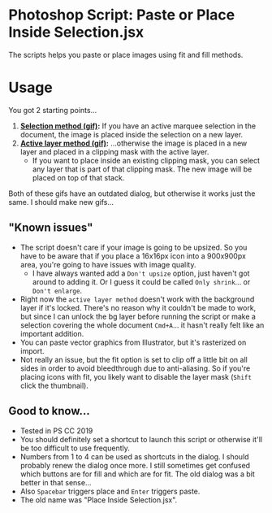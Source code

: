 # Photoshop Script: Paste or Place Inside Selection.jsx

The scripts helps you paste or place images using fit and fill methods.

# Usage

You got 2 starting points...

1. **[Selection method (gif)](readme-images/selection-method.gif):** If you have an active marquee selection in the document, the image is placed inside the selection on a new layer.
2. **[Active layer method (gif)](readme-images/active-layer-method.gif):** ...otherwise the image is placed in a new layer and placed in a clipping mask with the active layer.
    - If you want to place inside an existing clipping mask, you can select any layer that is part of that clipping mask. The new image will be placed on top of that stack.

Both of these gifs have an outdated dialog, but otherwise it works just the same. I should make new gifs...

## "Known issues"

- The script doesn't care if your image is going to be upsized. So you have to be aware that if you place a 16x16px icon into a 900x900px area, you're going to have issues with image quality.
    - I have always wanted add a `Don't upsize` option, just haven't got around to adding it. Or I guess it could be called `Only shrink`... or `Don't enlarge`.
- Right now the `active layer method` doesn't work with the background layer if it's locked. There's no reason why it couldn't  be made to work, but since I can unlock the bg layer before running the script or make a selection covering the whole document `Cmd+A`... it hasn't really felt like an important addition.
- You can paste vector graphics from Illustrator, but it's rasterized on import.
- Not really an issue, but the fit option is set to clip off a little bit on all sides in order to avoid bleedthrough due to anti-aliasing. So if you're placing icons with fit, you likely want to disable the layer mask (`Shift` click the thumbnail).

## Good to know...
- Tested in PS CC 2019
- You should definitely set a shortcut to launch this script or otherwise it'll be too difficult to use frequently.
- Numbers from 1 to 4 can be used as shortcuts in the dialog. I should probably renew the dialog once more. I still sometimes get confused which buttons are for fill and which are for fit. The old dialog was a bit better in that sense...
- Also `Spacebar` triggers place and `Enter` triggers paste.
- The old name was "Place Inside Selection.jsx".
